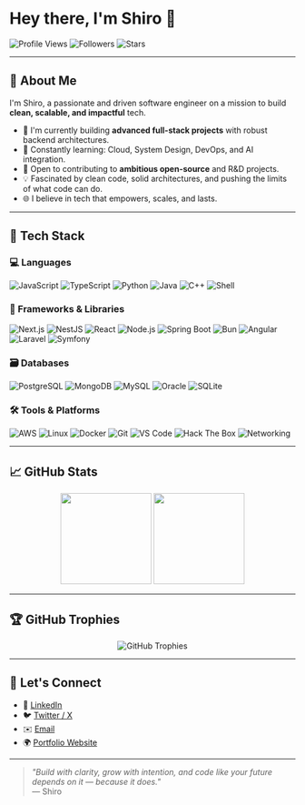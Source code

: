 # Hey there, I'm Shiro 👋

![Profile Views](https://komarev.com/ghpvc/?username=Shiro-cha&color=blue)
![Followers](https://img.shields.io/github/followers/Shiro-cha?label=Followers&style=social)
![Stars](https://img.shields.io/github/stars/Shiro-cha?label=Stars&style=social)

---

## 🚀 About Me

I'm Shiro, a passionate and driven software engineer on a mission to build **clean, scalable, and impactful** tech.

- 🔭 I'm currently building **advanced full-stack projects** with robust backend architectures.
- 🌱 Constantly learning: Cloud, System Design, DevOps, and AI integration.
- 🤝 Open to contributing to **ambitious open-source** and R&D projects.
- 💡 Fascinated by clean code, solid architectures, and pushing the limits of what code can do.
- 🌐 I believe in tech that empowers, scales, and lasts.

---

## 🧠 Tech Stack

### 💻 Languages
![JavaScript](https://img.shields.io/badge/-JavaScript-F7DF1E?style=for-the-badge&logo=javascript&logoColor=black)
![TypeScript](https://img.shields.io/badge/-TypeScript-3178C6?style=for-the-badge&logo=typescript&logoColor=white)
![Python](https://img.shields.io/badge/-Python-3776AB?style=for-the-badge&logo=python&logoColor=white)
![Java](https://img.shields.io/badge/-Java-007396?style=for-the-badge&logo=java&logoColor=white)
![C++](https://img.shields.io/badge/-C++-00599C?style=for-the-badge&logo=c%2B%2B&logoColor=white)
![Shell](https://img.shields.io/badge/-Bash-4EAA25?style=for-the-badge&logo=gnu-bash&logoColor=white)

### 🧱 Frameworks & Libraries
![Next.js](https://img.shields.io/badge/-Next.js-000000?style=for-the-badge&logo=next.js&logoColor=white)
![NestJS](https://img.shields.io/badge/-NestJS-E0234E?style=for-the-badge&logo=nestjs&logoColor=white)
![React](https://img.shields.io/badge/-React-61DAFB?style=for-the-badge&logo=react&logoColor=black)
![Node.js](https://img.shields.io/badge/-Node.js-339933?style=for-the-badge&logo=node.js&logoColor=white)
![Spring Boot](https://img.shields.io/badge/-Spring_Boot-6DB33F?style=for-the-badge&logo=spring-boot&logoColor=white)
![Bun](https://img.shields.io/badge/-Bun-000000?style=for-the-badge&logo=bun&logoColor=white)
![Angular](https://img.shields.io/badge/-Angular-DD0031?style=for-the-badge&logo=angular&logoColor=white)
![Laravel](https://img.shields.io/badge/-Laravel-FF2D20?style=for-the-badge&logo=laravel&logoColor=white)
![Symfony](https://img.shields.io/badge/-Symfony-000000?style=for-the-badge&logo=symfony&logoColor=white)

### 🗃️ Databases
![PostgreSQL](https://img.shields.io/badge/-PostgreSQL-336791?style=for-the-badge&logo=postgresql&logoColor=white)
![MongoDB](https://img.shields.io/badge/-MongoDB-47A248?style=for-the-badge&logo=mongodb&logoColor=white)
![MySQL](https://img.shields.io/badge/-MySQL-4479A1?style=for-the-badge&logo=mysql&logoColor=white)
![Oracle](https://img.shields.io/badge/-Oracle-F80000?style=for-the-badge&logo=oracle&logoColor=white)
![SQLite](https://img.shields.io/badge/-SQLite-003B57?style=for-the-badge&logo=sqlite&logoColor=white)

### 🛠️ Tools & Platforms
![AWS](https://img.shields.io/badge/-AWS-232F3E?style=for-the-badge&logo=amazon-aws&logoColor=white)
![Linux](https://img.shields.io/badge/-Linux-FCC624?style=for-the-badge&logo=linux&logoColor=black)
![Docker](https://img.shields.io/badge/-Docker-2496ED?style=for-the-badge&logo=docker&logoColor=white)
![Git](https://img.shields.io/badge/-Git-F05032?style=for-the-badge&logo=git&logoColor=white)
![VS Code](https://img.shields.io/badge/-VS_Code-007ACC?style=for-the-badge&logo=visual-studio-code&logoColor=white)
![Hack The Box](https://img.shields.io/badge/-Hack_The_Box-9FEF00?style=for-the-badge&logo=hack-the-box&logoColor=black)
![Networking](https://img.shields.io/badge/-Networking-0078D4?style=for-the-badge&logo=cisco&logoColor=white)

---

## 📈 GitHub Stats

<div align="center">
  <img height="160px" src="https://github-readme-stats.vercel.app/api?username=Shiro-cha&show_icons=true&theme=radical" />
  <img height="160px" src="https://github-readme-stats.vercel.app/api/top-langs/?username=Shiro-cha&layout=compact&theme=radical" />
</div>

---

## 🏆 GitHub Trophies

<div align="center">
  <img src="https://github-profile-trophy.vercel.app/?username=Shiro-cha&theme=radical&no-frame=true&margin-w=15" alt="GitHub Trophies" />
</div>

---

## 🔗 Let's Connect

- 💼 [LinkedIn](https://www.linkedin.com/in/nomena-razafimahandry/)
- 🐦 [Twitter / X](https://x.com/shiro_yukami)
- ✉️ [Email](mailto:noum.rzdr@gmail.com)
- 🌍 [Portfolio Website](https://shiro-cha.github.io)

---

> *"Build with clarity, grow with intention, and code like your future depends on it — because it does."*  
> — Shiro
